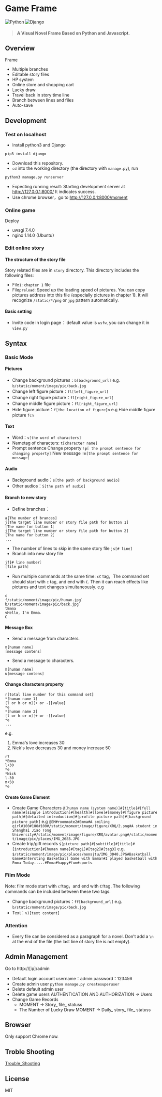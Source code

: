 # Game Frame

[![Python](https://img.shields.io/badge/python-3.6.2-blue.svg?style=flat-square)](https://www.python.org/downloads/release/python-362/)
[![Django](https://img.shields.io/badge/django-2.2.1-blue.svg?style=flat-square)](https://www.djangoproject.com/)

> #### A Visual Novel Frame Based on Python and Javascript. 

## Overview
Frame
+ Multiple branches
+ Editable story files
+ HP system
+ Online store and shopping cart
+ Lucky draw
+ Travel back in story time line
+ Branch between lines and files
+ Auto-save


## Development
### Test on localhost
+ Install python3 and Django
```python
pip3 install django
```
+ Download this repository.
+ ```cd``` into the working directory (the directory with ```manage.py```), run
```python
python3 manage.py runserver
```
+ Expecting running result:
Starting development server at http://127.0.0.1:8000/
It indicates success.
+ Use chrome browser，go to http://127.0.0.1:8000/moment

### Online game
Deploy
+ uwsgi 7.4.0
+ nginx 1.14.0 (Ubuntu)

### Edit online story
#### The structure of the story file
Story related files are in ```story``` directory. This directory includes the following files:
+ File```1```:  ```chapter 1``` file
+ File```preload```: Speed up the loading speed of pictures. You can copy pictures address into this file (especially pictures in chapter 1). It will recognize ```/static/*/png``` or ```jpg``` pattern automatically. 
#### Basic setting
+ Invite code in login page： default value is ```wsfw```, you can change it in ```view.py```
## Syntax
### Basic Mode
#### Pictures
+ Change background pictures：`b[background_url]`
e.g. `b/static/moment/image/pic/back.jpg`
+ Change left figure picture：`fl[left_figure_url]`
+ Change right figure picture：`fl[right_figure_url]`
+ Change middle figure picture：`fl[right_figure_url]`
+ Hide figure picture：`f[the location of figure]n`
e.g Hide middle figure picture `fcn`
#### Text
+ Word：`v[the word of characters]`
+ Nametag of characters: `t[character name]`
+ Prompt sentence
Change property `!p[ the prompt sentence for changing property]`
New message `!m[the prompt sentence for message]`
#### Audio
+ Background audio：`s[the path of background audio]`
+ Other audios：`S[the path of audio]`
#### Branch to new story
+ Define branches：
```
a[The number of brances]
j[The target line number or story file path for button 1]
[The name for button 1]
j[The target line number or story file path for button 2]
[The name for button 2]
...
```
+ The number of lines to skip in the same story file `js[# line]`
+ Branch into new story file
```
jf[# line number]
[file path]
```
+ Run multiple commands at the same time: ```cC``` tag，The command set should start with ```c``` tag, and end with ```C```. Then it can reach effects like pictures and text changes simultaneously.
e.g
```
c
f/static/moment/image/pic/human.jpg`
b/static/moment/image/pic/back.jpg`
tEmma
vHello, I'm Emma.
C
```
#### Message Box
+ Send a message from characters.
```
m[human name]
[message contens]
```
+ Send a message to characters.
```
m[human name]
u[message contens]
```
#### Change characters property
```
r[total line number for this command set]
*[human name 1]
[l or h or m][+ or -][value]
*e
*[human name 2]
[l or h or m][+ or -][value]
*e
...
```
e.g.
1. Emma's love increases 30
2. Nick's love decreases 30 and money increase 50
```
r7
*Emma
l+30
*e
*Nick
l-30
m+50
*e
```
#### Create Game Element
+ Create Game Characters
```@[human name（system name）]#[title]#[full name]#[simple introduction]#[health]#[love]#[money]#[figure picture path]#[detailed introduction]#[profile picture path]#[background picture path]```
e.g ```@EM#roommate2#Emma#A smiling girl#100#100#100#/static/moment/image/figure/XRQ/2.png#A student in Shanghai Jiao Tong University#/static/moment/image/figure/XRQ/avatar.png#/static/moment/image/pic/places/IMG_2685.JPG```
+ Create trip/gift records
```$[picture path]#[subtitle]#[title]#[introduction]#[human name]#[tag1]#[tag2]#[tag3]```
e.g.
```$/static/moment/image/pic/places/nonsjtu/IMG_3040.JPG#Basketball Game#Intersting Basketball Game with Emma!#I played basketball with Emma Today.....#Emma#happy#fun#sports```

### Film Mode
Note: film mode start with `cf`tag，and end with `Cf`tag. The following commands can be included between these two tags.
+ Change background pictures：`ff[background_url]`
  e.g. `b/static/moment/image/pic/back.jpg`
+ Text：`v)[text content]`
### Attention
+ Every file can be considered as a paragraph for a novel. Don't add a ```\n``` at the end of the file (the last line of story file is not empty).

## Admin Management
Go to http://[ip]/admin
+ Default login account username：admin password：123456
+ Create admin user
    `python manage.py createsuperuser`
+ Delete default admin user
+ Delete game users
    AUTHENTICATION AND AUTHORIZATION -> Users
+ Change Game Records
    + MOMENT -> Story_ file_ statuss
    + The Number of Lucky Draw
    MOMENT -> Daily_ story_ file_ statuss


## Browser
Only support Chrome now.

## Troble Shooting
[Trouble_Shooting](https://github.com/PPER/Webgame/wiki/Trouble-Shooting)


## License
MIT
